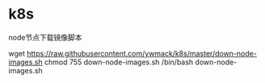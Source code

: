 # k8s
node节点下载镜像脚本

wget https://raw.githubusercontent.com/ywmack/k8s/master/down-node-images.sh
chmod 755 down-node-images.sh
/bin/bash down-node-images.sh


